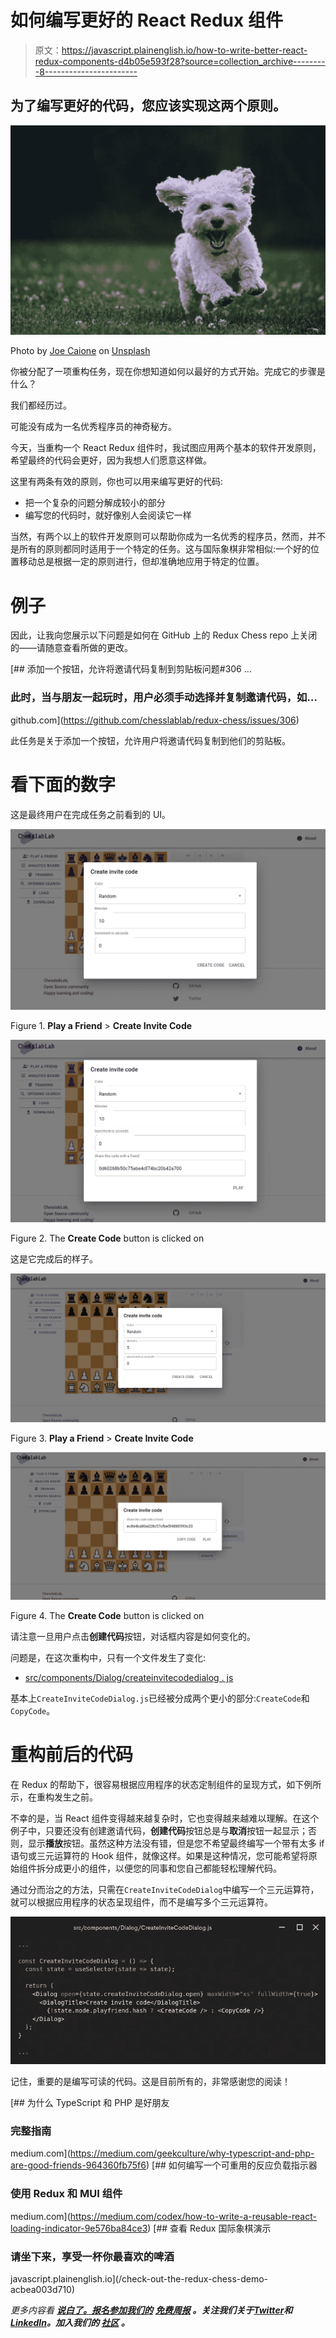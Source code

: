 # 如何编写更好的 React Redux 组件

> 原文：<https://javascript.plainenglish.io/how-to-write-better-react-redux-components-d4b05e593f28?source=collection_archive---------8----------------------->

## 为了编写更好的代码，您应该实现这两个原则。

![](img/59f0f5c26fa03f7fb91851ec6ae1b8f5.png)

Photo by [Joe Caione](https://unsplash.com/@joeyc?utm_source=unsplash&utm_medium=referral&utm_content=creditCopyText) on [Unsplash](https://unsplash.com/s/photos/happy?utm_source=unsplash&utm_medium=referral&utm_content=creditCopyText)

你被分配了一项重构任务，现在你想知道如何以最好的方式开始。完成它的步骤是什么？

我们都经历过。

可能没有成为一名优秀程序员的神奇秘方。

今天，当重构一个 React Redux 组件时，我试图应用两个基本的软件开发原则，希望最终的代码会更好，因为我想人们愿意这样做。

这里有两条有效的原则，你也可以用来编写更好的代码:

*   把一个复杂的问题分解成较小的部分
*   编写您的代码时，就好像别人会阅读它一样

当然，有两个以上的软件开发原则可以帮助你成为一名优秀的程序员，然而，并不是所有的原则都同时适用于一个特定的任务。这与国际象棋非常相似:一个好的位置移动总是根据一定的原则进行，但却准确地应用于特定的位置。

# 例子

因此，让我向您展示以下问题是如何在 GitHub 上的 Redux Chess repo 上关闭的——请随意查看所做的更改。

[](https://github.com/chesslablab/redux-chess/issues/306) [## 添加一个按钮，允许将邀请代码复制到剪贴板问题#306 …

### 此时，当与朋友一起玩时，用户必须手动选择并复制邀请代码，如…

github.com](https://github.com/chesslablab/redux-chess/issues/306) 

此任务是关于添加一个按钮，允许用户将邀请代码复制到他们的剪贴板。

# 看下面的数字

这是最终用户在完成任务之前看到的 UI。

![](img/e320fc1524f34e1c0a48c22e43e27ac5.png)

Figure 1\. **Play a Friend** > **Create Invite Code**

![](img/264462310edd08ae1563fc9c8580b673.png)

Figure 2\. The **Create Code** button is clicked on

这是它完成后的样子。

![](img/b4269e1c5904780ec4b35b4c8e2d8c54.png)

Figure 3\. **Play a Friend** > **Create Invite Code**

![](img/8b9750a6853a700101fa0858d2660a50.png)

Figure 4\. The **Create Code** button is clicked on

请注意一旦用户点击**创建代码**按钮，对话框内容是如何变化的。

问题是，在这次重构中，只有一个文件发生了变化:

*   [src/components/Dialog/createinvitecodedialog . js](https://github.com/chesslablab/redux-chess/commit/ebe547f8544fefa6a6a1b89013da14578a7a2a49)

基本上`CreateInviteCodeDialog.js`已经被分成两个更小的部分:`CreateCode`和`CopyCode`。

# 重构前后的代码

在 Redux 的帮助下，很容易根据应用程序的状态定制组件的呈现方式，如下例所示，在重构发生之前。

不幸的是，当 React 组件变得越来越复杂时，它也变得越来越难以理解。在这个例子中，只要还没有创建邀请代码，**创建代码**按钮总是与**取消**按钮一起显示；否则，显示**播放**按钮。虽然这种方法没有错，但是您不希望最终编写一个带有太多 if 语句或三元运算符的 Hook 组件，就像这样。如果是这种情况，您可能希望将原始组件拆分成更小的组件，以便您的同事和您自己都能轻松理解代码。

通过分而治之的方法，只需在`CreateInviteCodeDialog`中编写一个三元运算符，就可以根据应用程序的状态呈现组件，而不是编写多个三元运算符。

![](img/cab8fd205c65b6c373289e079bee87bc.png)

记住，重要的是编写可读的代码。这是目前所有的，非常感谢您的阅读！

[](https://medium.com/geekculture/why-typescript-and-php-are-good-friends-964360fb75f6) [## 为什么 TypeScript 和 PHP 是好朋友

### 完整指南

medium.com](https://medium.com/geekculture/why-typescript-and-php-are-good-friends-964360fb75f6) [](https://medium.com/codex/how-to-write-a-reusable-react-loading-indicator-9e576ba84ce3) [## 如何编写一个可重用的反应负载指示器

### 使用 Redux 和 MUI 组件

medium.com](https://medium.com/codex/how-to-write-a-reusable-react-loading-indicator-9e576ba84ce3) [](/check-out-the-redux-chess-demo-acbea003d710) [## 查看 Redux 国际象棋演示

### 请坐下来，享受一杯你最喜欢的啤酒

javascript.plainenglish.io](/check-out-the-redux-chess-demo-acbea003d710) 

*更多内容看* [***说白了。报名参加我们的***](https://plainenglish.io/) **[***免费周报***](http://newsletter.plainenglish.io/) *。关注我们关于*[***Twitter***](https://twitter.com/inPlainEngHQ)*和*[***LinkedIn***](https://www.linkedin.com/company/inplainenglish/)*。加入我们的* [***社区***](https://discord.gg/GtDtUAvyhW) *。***